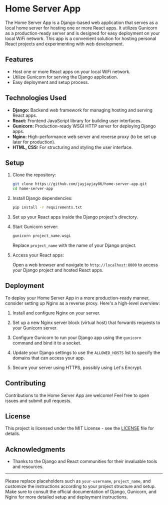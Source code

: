 # Home Server App

The Home Server App is a Django-based web application that serves as a local home server for hosting one or more React apps. It utilizes Gunicorn as a production-ready server and is designed for easy deployment on your local WiFi network. This app is a convenient solution for hosting personal React projects and experimenting with web development.

## Features

- Host one or more React apps on your local WiFi network.
- Utilize Gunicorn for serving the Django application.
- Easy deployment and setup process.

## Technologies Used

- **Django:** Backend web framework for managing hosting and serving React apps.
- **React:** Frontend JavaScript library for building user interfaces.
- **Gunicorn:** Production-ready WSGI HTTP server for deploying Django apps.
- **Nginx:** High-performance web server and reverse proxy (to be set up later for production).
- **HTML, CSS:** For structuring and styling the user interface.

## Setup

1. Clone the repository:

   ```bash
   git clone https://github.com/jayjayjay86/home-server-app.git
   cd home-server-app
   ```

2. Install Django dependencies:

   ```bash
   pip install -r requirements.txt
   ```

3. Set up your React apps inside the Django project's directory.

4. Start Gunicorn server:

   ```bash
   gunicorn project_name.wsgi
   ```

   Replace `project_name` with the name of your Django project.

5. Access your React apps:

   Open a web browser and navigate to `http://localhost:8000` to access your Django project and hosted React apps.

## Deployment

To deploy your Home Server App in a more production-ready manner, consider setting up Nginx as a reverse proxy. Here's a high-level overview:

1. Install and configure Nginx on your server.

2. Set up a new Nginx server block (virtual host) that forwards requests to your Gunicorn server.

3. Configure Gunicorn to run your Django app using the `gunicorn` command and bind it to a socket.

4. Update your Django settings to use the `ALLOWED_HOSTS` list to specify the domains that can access your app.

5. Secure your server using HTTPS, possibly using Let's Encrypt.

## Contributing

Contributions to the Home Server App are welcome! Feel free to open issues and submit pull requests.

## License

This project is licensed under the MIT License - see the [LICENSE](LICENSE) file for details.

## Acknowledgments

- Thanks to the Django and React communities for their invaluable tools and resources.

---

Please replace placeholders such as `your-username`, `project_name`, and customize the instructions according to your project structure and setup. Make sure to consult the official documentation of Django, Gunicorn, and Nginx for more detailed setup and deployment instructions.
